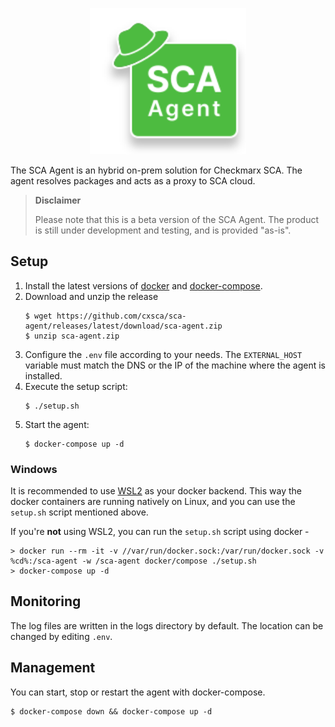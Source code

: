 <p align="center">
  <img width="250px" src="/sca-agent.svg?raw=true">
</p>

The SCA Agent is an hybrid on-prem solution for Checkmarx SCA. The agent resolves packages and acts as a proxy to SCA cloud.

> **Disclaimer**
>
> Please note that this is a beta version of the SCA Agent. The product is still under development and testing, and is provided "as-is".


## Setup

1. Install the latest versions of [docker](https://docs.docker.com/get-docker/) and [docker-compose](https://docs.docker.com/compose/install/).
2. Download and unzip the release
    ```shell
    $ wget https://github.com/cxsca/sca-agent/releases/latest/download/sca-agent.zip
    $ unzip sca-agent.zip
    ```
3. Configure the `.env` file according to your needs. The `EXTERNAL_HOST` variable must match the DNS or the IP of the machine where the agent is installed.
4. Execute the setup script:
    ```shell
    $ ./setup.sh
    ``` 
5. Start the agent:
    ```shell
    $ docker-compose up -d
    ```
### Windows

It is recommended to use [WSL2](https://docs.docker.com/docker-for-windows/wsl/) as your docker backend. This way the docker containers are running natively on Linux, and you can use the `setup.sh` script mentioned above.

If you're **not** using WSL2, you can run the `setup.sh` script using docker -
```batch
> docker run --rm -it -v //var/run/docker.sock:/var/run/docker.sock -v %cd%:/sca-agent -w /sca-agent docker/compose ./setup.sh
> docker-compose up -d
```

## Monitoring

The log files are written in the logs directory by default. The location can be changed by editing `.env`.

## Management

You can start, stop or restart the agent with docker-compose.

```shell
$ docker-compose down && docker-compose up -d
```
